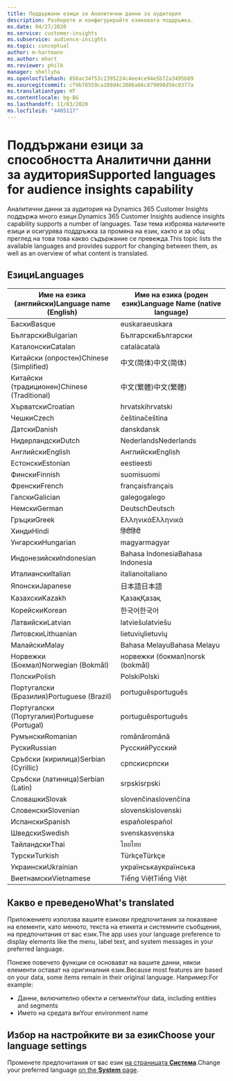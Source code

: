 ```yaml
---
title: Поддържани езици за Аналитични данни за аудитория
description: Разберете и конфигурирайте езиковата поддръжка.
ms.date: 04/27/2020
ms.service: customer-insights
ms.subservice: audience-insights
ms.topic: conceptual
author: m-hartmann
ms.author: mhart
ms.reviewer: philk
manager: shellyha
ms.openlocfilehash: 856ac34f53c2395224c4ee4ce94e5b72a3495b89
ms.sourcegitcommit: cf9b78559ca189d4c2086a66c879098d56c0377a
ms.translationtype: HT
ms.contentlocale: bg-BG
ms.lasthandoff: 11/03/2020
ms.locfileid: "4405117"
---
```

# <a name="supported-languages-for-audience-insights-capability"></a><span data-ttu-id="89cf8-103">Поддържани езици за способността Аналитични данни за аудитория</span><span class="sxs-lookup"><span data-stu-id="89cf8-103">Supported languages for audience insights capability</span></span>

<span data-ttu-id="89cf8-104">Аналитични данни за аудитория на Dynamics 365 Customer Insights поддържа много езици.</span><span class="sxs-lookup"><span data-stu-id="89cf8-104">Dynamics 365 Customer Insights audience insights capability supports a number of languages.</span></span> <span data-ttu-id="89cf8-105">Тази тема изброява наличните езици и осигурява поддръжка за промяна на език, както и за общ преглед на това това какво съдържание се превежда.</span><span class="sxs-lookup"><span data-stu-id="89cf8-105">This topic lists the available languages and provides support for changing between them, as well as an overview of what content is translated.</span></span>

## <a name="languages"></a><span data-ttu-id="89cf8-106">Езици</span><span class="sxs-lookup"><span data-stu-id="89cf8-106">Languages</span></span>

| <span data-ttu-id="89cf8-107">Име на езика (английски)</span><span class="sxs-lookup"><span data-stu-id="89cf8-107">Language name (English)</span></span>|  <span data-ttu-id="89cf8-108">Име на езика (роден език)</span><span class="sxs-lookup"><span data-stu-id="89cf8-108">Language Name (native language)</span></span> |
| ------------- | ------------- |
| <span data-ttu-id="89cf8-109">Баски</span><span class="sxs-lookup"><span data-stu-id="89cf8-109">Basque</span></span> | <span data-ttu-id="89cf8-110">euskara</span><span class="sxs-lookup"><span data-stu-id="89cf8-110">euskara</span></span> |
| <span data-ttu-id="89cf8-111">Български</span><span class="sxs-lookup"><span data-stu-id="89cf8-111">Bulgarian</span></span> | <span data-ttu-id="89cf8-112">Български</span><span class="sxs-lookup"><span data-stu-id="89cf8-112">Български</span></span> |
| <span data-ttu-id="89cf8-113">Каталонски</span><span class="sxs-lookup"><span data-stu-id="89cf8-113">Catalan</span></span> | <span data-ttu-id="89cf8-114">català</span><span class="sxs-lookup"><span data-stu-id="89cf8-114">català</span></span> |
| <span data-ttu-id="89cf8-115">Китайски (опростен)</span><span class="sxs-lookup"><span data-stu-id="89cf8-115">Chinese (Simplified)</span></span> | <span data-ttu-id="89cf8-116">中文(简体)</span><span class="sxs-lookup"><span data-stu-id="89cf8-116">中文(简体)</span></span> |
| <span data-ttu-id="89cf8-117">Китайски (традиционен)</span><span class="sxs-lookup"><span data-stu-id="89cf8-117">Chinese (Traditional)</span></span> | <span data-ttu-id="89cf8-118">中文(繁體)</span><span class="sxs-lookup"><span data-stu-id="89cf8-118">中文(繁體)</span></span> |
| <span data-ttu-id="89cf8-119">Хърватски</span><span class="sxs-lookup"><span data-stu-id="89cf8-119">Croatian</span></span> | <span data-ttu-id="89cf8-120">hrvatski</span><span class="sxs-lookup"><span data-stu-id="89cf8-120">hrvatski</span></span> |
| <span data-ttu-id="89cf8-121">Чешки</span><span class="sxs-lookup"><span data-stu-id="89cf8-121">Czech</span></span> | <span data-ttu-id="89cf8-122">čeština</span><span class="sxs-lookup"><span data-stu-id="89cf8-122">čeština</span></span> |
| <span data-ttu-id="89cf8-123">Датски</span><span class="sxs-lookup"><span data-stu-id="89cf8-123">Danish</span></span> | <span data-ttu-id="89cf8-124">dansk</span><span class="sxs-lookup"><span data-stu-id="89cf8-124">dansk</span></span> |
| <span data-ttu-id="89cf8-125">Нидерландски</span><span class="sxs-lookup"><span data-stu-id="89cf8-125">Dutch</span></span> | <span data-ttu-id="89cf8-126">Nederlands</span><span class="sxs-lookup"><span data-stu-id="89cf8-126">Nederlands</span></span> |
| <span data-ttu-id="89cf8-127">Английски</span><span class="sxs-lookup"><span data-stu-id="89cf8-127">English</span></span> | <span data-ttu-id="89cf8-128">Английски</span><span class="sxs-lookup"><span data-stu-id="89cf8-128">English</span></span> |
| <span data-ttu-id="89cf8-129">Естонски</span><span class="sxs-lookup"><span data-stu-id="89cf8-129">Estonian</span></span> | <span data-ttu-id="89cf8-130">eesti</span><span class="sxs-lookup"><span data-stu-id="89cf8-130">eesti</span></span> |
| <span data-ttu-id="89cf8-131">Фински</span><span class="sxs-lookup"><span data-stu-id="89cf8-131">Finnish</span></span> | <span data-ttu-id="89cf8-132">suomi</span><span class="sxs-lookup"><span data-stu-id="89cf8-132">suomi</span></span> |
| <span data-ttu-id="89cf8-133">Френски</span><span class="sxs-lookup"><span data-stu-id="89cf8-133">French</span></span> | <span data-ttu-id="89cf8-134">français</span><span class="sxs-lookup"><span data-stu-id="89cf8-134">français</span></span> |
| <span data-ttu-id="89cf8-135">Галски</span><span class="sxs-lookup"><span data-stu-id="89cf8-135">Galician</span></span> | <span data-ttu-id="89cf8-136">galego</span><span class="sxs-lookup"><span data-stu-id="89cf8-136">galego</span></span> |
| <span data-ttu-id="89cf8-137">Немски</span><span class="sxs-lookup"><span data-stu-id="89cf8-137">German</span></span> | <span data-ttu-id="89cf8-138">Deutsch</span><span class="sxs-lookup"><span data-stu-id="89cf8-138">Deutsch</span></span> |
| <span data-ttu-id="89cf8-139">Гръцки</span><span class="sxs-lookup"><span data-stu-id="89cf8-139">Greek</span></span> | <span data-ttu-id="89cf8-140">Ελληνικά</span><span class="sxs-lookup"><span data-stu-id="89cf8-140">Ελληνικά</span></span> |
| <span data-ttu-id="89cf8-141">Хинди</span><span class="sxs-lookup"><span data-stu-id="89cf8-141">Hindi</span></span> | <span data-ttu-id="89cf8-142">हिंदी</span><span class="sxs-lookup"><span data-stu-id="89cf8-142">हिंदी</span></span> |
| <span data-ttu-id="89cf8-143">Унгарски</span><span class="sxs-lookup"><span data-stu-id="89cf8-143">Hungarian</span></span> | <span data-ttu-id="89cf8-144">magyar</span><span class="sxs-lookup"><span data-stu-id="89cf8-144">magyar</span></span> |
| <span data-ttu-id="89cf8-145">Индонезийски</span><span class="sxs-lookup"><span data-stu-id="89cf8-145">Indonesian</span></span> | <span data-ttu-id="89cf8-146">Bahasa Indonesia</span><span class="sxs-lookup"><span data-stu-id="89cf8-146">Bahasa Indonesia</span></span> |
| <span data-ttu-id="89cf8-147">Италиански</span><span class="sxs-lookup"><span data-stu-id="89cf8-147">Italian</span></span> | <span data-ttu-id="89cf8-148">italiano</span><span class="sxs-lookup"><span data-stu-id="89cf8-148">italiano</span></span> |
| <span data-ttu-id="89cf8-149">Японски</span><span class="sxs-lookup"><span data-stu-id="89cf8-149">Japanese</span></span> | <span data-ttu-id="89cf8-150">日本語</span><span class="sxs-lookup"><span data-stu-id="89cf8-150">日本語</span></span> |
| <span data-ttu-id="89cf8-151">Казахски</span><span class="sxs-lookup"><span data-stu-id="89cf8-151">Kazakh</span></span> | <span data-ttu-id="89cf8-152">Қазақ</span><span class="sxs-lookup"><span data-stu-id="89cf8-152">Қазақ</span></span> |
| <span data-ttu-id="89cf8-153">Корейски</span><span class="sxs-lookup"><span data-stu-id="89cf8-153">Korean</span></span> | <span data-ttu-id="89cf8-154">한국어</span><span class="sxs-lookup"><span data-stu-id="89cf8-154">한국어</span></span> |
| <span data-ttu-id="89cf8-155">Латвийски</span><span class="sxs-lookup"><span data-stu-id="89cf8-155">Latvian</span></span> | <span data-ttu-id="89cf8-156">latviešu</span><span class="sxs-lookup"><span data-stu-id="89cf8-156">latviešu</span></span> |
| <span data-ttu-id="89cf8-157">Литовски</span><span class="sxs-lookup"><span data-stu-id="89cf8-157">Lithuanian</span></span> | <span data-ttu-id="89cf8-158">lietuvių</span><span class="sxs-lookup"><span data-stu-id="89cf8-158">lietuvių</span></span> |
| <span data-ttu-id="89cf8-159">Малайски</span><span class="sxs-lookup"><span data-stu-id="89cf8-159">Malay</span></span> | <span data-ttu-id="89cf8-160">Bahasa Melayu</span><span class="sxs-lookup"><span data-stu-id="89cf8-160">Bahasa Melayu</span></span> |
| <span data-ttu-id="89cf8-161">Норвежки (Бокмал)</span><span class="sxs-lookup"><span data-stu-id="89cf8-161">Norwegian (Bokmål)</span></span> | <span data-ttu-id="89cf8-162">норвежки (бокмал)</span><span class="sxs-lookup"><span data-stu-id="89cf8-162">norsk (bokmål)</span></span> |
| <span data-ttu-id="89cf8-163">Полски</span><span class="sxs-lookup"><span data-stu-id="89cf8-163">Polish</span></span> | <span data-ttu-id="89cf8-164">Polski</span><span class="sxs-lookup"><span data-stu-id="89cf8-164">Polski</span></span> |
| <span data-ttu-id="89cf8-165">Португалски (Бразилия)</span><span class="sxs-lookup"><span data-stu-id="89cf8-165">Portuguese (Brazil)</span></span> | <span data-ttu-id="89cf8-166">português</span><span class="sxs-lookup"><span data-stu-id="89cf8-166">português</span></span> |
| <span data-ttu-id="89cf8-167">Португалски (Португалия)</span><span class="sxs-lookup"><span data-stu-id="89cf8-167">Portuguese (Portugal)</span></span> | <span data-ttu-id="89cf8-168">português</span><span class="sxs-lookup"><span data-stu-id="89cf8-168">português</span></span> |
| <span data-ttu-id="89cf8-169">Румънски</span><span class="sxs-lookup"><span data-stu-id="89cf8-169">Romanian</span></span> | <span data-ttu-id="89cf8-170">română</span><span class="sxs-lookup"><span data-stu-id="89cf8-170">română</span></span> |
| <span data-ttu-id="89cf8-171">Руски</span><span class="sxs-lookup"><span data-stu-id="89cf8-171">Russian</span></span> | <span data-ttu-id="89cf8-172">Русский</span><span class="sxs-lookup"><span data-stu-id="89cf8-172">Русский</span></span> |
| <span data-ttu-id="89cf8-173">Сръбски (кирилица)</span><span class="sxs-lookup"><span data-stu-id="89cf8-173">Serbian (Cyrillic)</span></span> | <span data-ttu-id="89cf8-174">српски</span><span class="sxs-lookup"><span data-stu-id="89cf8-174">српски</span></span> |
| <span data-ttu-id="89cf8-175">Сръбски (латиница)</span><span class="sxs-lookup"><span data-stu-id="89cf8-175">Serbian (Latin)</span></span> | <span data-ttu-id="89cf8-176">srpski</span><span class="sxs-lookup"><span data-stu-id="89cf8-176">srpski</span></span> |
| <span data-ttu-id="89cf8-177">Словашки</span><span class="sxs-lookup"><span data-stu-id="89cf8-177">Slovak</span></span> | <span data-ttu-id="89cf8-178">slovenčina</span><span class="sxs-lookup"><span data-stu-id="89cf8-178">slovenčina</span></span> |
| <span data-ttu-id="89cf8-179">Словенски</span><span class="sxs-lookup"><span data-stu-id="89cf8-179">Slovenian</span></span> | <span data-ttu-id="89cf8-180">slovenski</span><span class="sxs-lookup"><span data-stu-id="89cf8-180">slovenski</span></span> |
| <span data-ttu-id="89cf8-181">Испански</span><span class="sxs-lookup"><span data-stu-id="89cf8-181">Spanish</span></span> | <span data-ttu-id="89cf8-182">español</span><span class="sxs-lookup"><span data-stu-id="89cf8-182">español</span></span> |
| <span data-ttu-id="89cf8-183">Шведски</span><span class="sxs-lookup"><span data-stu-id="89cf8-183">Swedish</span></span> | <span data-ttu-id="89cf8-184">svenska</span><span class="sxs-lookup"><span data-stu-id="89cf8-184">svenska</span></span> |
| <span data-ttu-id="89cf8-185">Тайландски</span><span class="sxs-lookup"><span data-stu-id="89cf8-185">Thai</span></span> | <span data-ttu-id="89cf8-186">ไทย</span><span class="sxs-lookup"><span data-stu-id="89cf8-186">ไทย</span></span> |
| <span data-ttu-id="89cf8-187">Турски</span><span class="sxs-lookup"><span data-stu-id="89cf8-187">Turkish</span></span> | <span data-ttu-id="89cf8-188">Türkçe</span><span class="sxs-lookup"><span data-stu-id="89cf8-188">Türkçe</span></span> |
| <span data-ttu-id="89cf8-189">Украински</span><span class="sxs-lookup"><span data-stu-id="89cf8-189">Ukrainian</span></span> | <span data-ttu-id="89cf8-190">українська</span><span class="sxs-lookup"><span data-stu-id="89cf8-190">українська</span></span> |
| <span data-ttu-id="89cf8-191">Виетнамски</span><span class="sxs-lookup"><span data-stu-id="89cf8-191">Vietnamese</span></span> | <span data-ttu-id="89cf8-192">Tiếng Việt</span><span class="sxs-lookup"><span data-stu-id="89cf8-192">Tiếng Việt</span></span> |

## <a name="whats-translated"></a><span data-ttu-id="89cf8-193">Какво е преведено</span><span class="sxs-lookup"><span data-stu-id="89cf8-193">What's translated</span></span>

<span data-ttu-id="89cf8-194">Приложението използва вашите езикови предпочитания за показване на елементи, като менюто, текста на етикета и системните съобщения, на предпочитания от вас език.</span><span class="sxs-lookup"><span data-stu-id="89cf8-194">The app uses your language preference to display elements like the menu, label text, and system messages in your preferred language.</span></span>

<span data-ttu-id="89cf8-195">Понеже повечето функции се основават на вашите данни, някои елементи остават на оригиналния език.</span><span class="sxs-lookup"><span data-stu-id="89cf8-195">Because most features are based on your data, some items remain in their original language.</span></span> <span data-ttu-id="89cf8-196">Например:</span><span class="sxs-lookup"><span data-stu-id="89cf8-196">For example:</span></span>

- <span data-ttu-id="89cf8-197">Данни, включително обекти и сегменти</span><span class="sxs-lookup"><span data-stu-id="89cf8-197">Your data, including entities and segments</span></span>
- <span data-ttu-id="89cf8-198">Името на средата ви</span><span class="sxs-lookup"><span data-stu-id="89cf8-198">Your environment name</span></span>

## <a name="choose-your-language-settings"></a><span data-ttu-id="89cf8-199">Избор на настройките ви за език</span><span class="sxs-lookup"><span data-stu-id="89cf8-199">Choose your language settings</span></span>  

<span data-ttu-id="89cf8-200">Променете предпочитания от вас език [на страницата **Система**](system.md).</span><span class="sxs-lookup"><span data-stu-id="89cf8-200">Change your preferred language [on the **System** page](system.md).</span></span>
